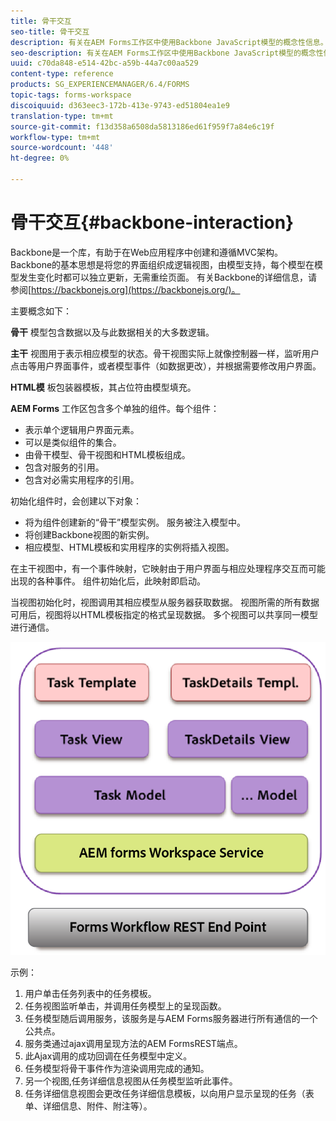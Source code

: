```yaml
---
title: 骨干交互
seo-title: 骨干交互
description: 有关在AEM Forms工作区中使用Backbone JavaScript模型的概念性信息。
seo-description: 有关在AEM Forms工作区中使用Backbone JavaScript模型的概念性信息。
uuid: c70da848-e514-42bc-a59b-44a7c00aa529
content-type: reference
products: SG_EXPERIENCEMANAGER/6.4/FORMS
topic-tags: forms-workspace
discoiquuid: d363eec3-172b-413e-9743-ed51804ea1e9
translation-type: tm+mt
source-git-commit: f13d358a6508da5813186ed61f959f7a84e6c19f
workflow-type: tm+mt
source-wordcount: '448'
ht-degree: 0%

---
```



# 骨干交互{#backbone-interaction}

Backbone是一个库，有助于在Web应用程序中创建和遵循MVC架构。 Backbone的基本思想是将您的界面组织成逻辑视图，由模型支持，每个模型在模型发生变化时都可以独立更新，无需重绘页面。 有关Backbone的详细信息，请参阅[https://backbonejs.org](https://backbonejs.org/)。

主要概念如下：

**骨干** 模型包含数据以及与此数据相关的大多数逻辑。

**主干** 视图用于表示相应模型的状态。骨干视图实际上就像控制器一样，监听用户点击等用户界面事件，或者模型事件（如数据更改），并根据需要修改用户界面。

**HTML模** 板包装器模板，其占位符由模型填充。

**AEM Forms** 工作区包含多个单独的组件。每个组件：

* 表示单个逻辑用户界面元素。
* 可以是类似组件的集合。
* 由骨干模型、骨干视图和HTML模板组成。
* 包含对服务的引用。
* 包含对必需实用程序的引用。

初始化组件时，会创建以下对象：

* 将为组件创建新的“骨干”模型实例。 服务被注入模型中。
* 将创建Backbone视图的新实例。
* 相应模型、HTML模板和实用程序的实例将插入视图。

在主干视图中，有一个事件映射，它映射由于用户界面与相应处理程序交互而可能出现的各种事件。 组件初始化后，此映射即启动。

当视图初始化时，视图调用其相应模型从服务器获取数据。 视图所需的所有数据可用后，视图将以HTML模板指定的格式呈现数据。 多个视图可以共享同一模型进行通信。

![](do-not-localize/aem_forms_workflow.png)

示例：

1. 用户单击任务列表中的任务模板。
1. 任务视图监听单击，并调用任务模型上的呈现函数。
1. 任务模型随后调用服务，该服务是与AEM Forms服务器进行所有通信的一个公共点。
1. 服务类通过ajax调用呈现方法的AEM FormsREST端点。
1. 此Ajax调用的成功回调在任务模型中定义。
1. 任务模型将骨干事件作为渲染调用完成的通知。
1. 另一个视图,任务详细信息视图从任务模型监听此事件。
1. 任务详细信息视图会更改任务详细信息模板，以向用户显示呈现的任务（表单、详细信息、附件、附注等）。

